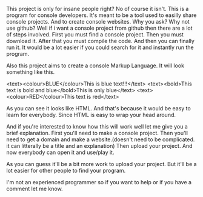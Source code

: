 This project is only for insane people right?
No of course it isn't. This is a program for console developers.
It's meant to be a tool used to easilly share console projects. 
And to create console websites. Why you ask? Why not use github?
Well if i want a console project from github then there are a lot of steps involved.
First you must find a console project.
Then you must download it.
After that you must compile the code.
And then you can finally run it.
It would be a lot easier if you could search for it and instantly run the program.

Also this project aims to create a console Markup Language.
It will look something like this.

\<text>\<colour>BLUE\</colour>This is blue text!!!\</text>
\<text>\<bold>This text is bold and blue\</bold>This is only blue\</text>
\<text>\<colour>RED\</colour>This text is red\</text>

As you can see it looks like HTML. And that's because it would be easy to learn for everybody.
Since HTML is easy to wrap your head around.

And if you're interested to know how this will work well let me give you a brief explanation.
First you'll need to make a console project.
Then you'll need to get a domain and make a website.(doesn't need to be complicated. it can litterally be a title and an explanation)
Then upload your project.
And now everybody can open it and use/play it.

As you can guess it'll be a bit more work to upload your project.
But it'll be a lot easier for other people to find your program.

I'm not an experienced programmer so if you want to help or if you have a comment let me know.
